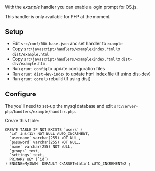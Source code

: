 With the *example* handler you can enable a login prompt for OS.js.

This handler is only available for PHP at the moment.

## Setup

* Edit `src/conf/000-base.json` and set handler to `example`
* Copy `src/javascript/handlers/example/index.html` to `dist/example.html`
* Copy `src/javascript/handlers/example/index.html` to `dist-dev/example.html`
* Run `grunt config` to update configuration files
* Run `grunt dist-dev-index` to update html index file (If using dist-dev)
* Run `grunt core` to rebuild (If using dist)

## Configure

The you'll need to set-up the mysql database and edit `src/server-php/handlers/example/handler.php`.


Create this table:
```
CREATE TABLE IF NOT EXISTS `users` (
  `id` int(11) NOT NULL AUTO_INCREMENT,
  `username` varchar(255) NOT NULL,
  `password` varchar(255) NOT NULL,
  `name` varchar(255) NOT NULL,
  `groups` text,
  `settings` text,
  PRIMARY KEY (`id`)
) ENGINE=MyISAM  DEFAULT CHARSET=latin1 AUTO_INCREMENT=2 ;
```
